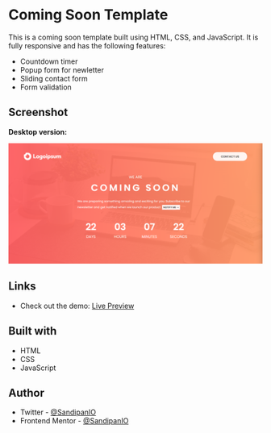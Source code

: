 # Coming Soon Template

This is a coming soon template built using HTML, CSS, and JavaScript. It is fully responsive and has the following features:
- Countdown timer
- Popup form for newletter
- Sliding contact form
- Form validation

## Screenshot

**Desktop version:**

![Desktop Version of Coming Soon Template](https://github.com/SandipanIO/coming-soon-template/blob/main/screenshots/coming-soon-desktop-version.png)

## Links

- Check out the demo: [Live Preview](https://sandipan-coming-soon-template.netlify.app/)

## Built with

- HTML
- CSS
- JavaScript

## Author

- Twitter - [@SandipanIO](https://www.twitter.com/SandipanIO)
- Frontend Mentor - [@SandipanIO](https://www.frontendmentor.io/profile/SandipanIO)
